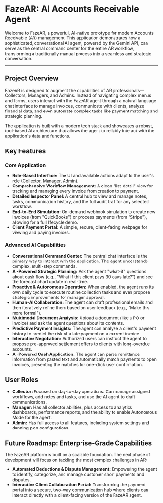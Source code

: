
# FazeAR: AI Accounts Receivable Agent

Welcome to FazeAR, a powerful, AI-native prototype for modern Accounts Receivable (AR) management. This application demonstrates how a sophisticated, conversational AI agent, powered by the Gemini API, can serve as the central command center for the entire AR workflow, transforming a traditionally manual process into a seamless and strategic conversation.

---

## Project Overview

FazeAR is designed to augment the capabilities of AR professionals—Collectors, Managers, and Admins. Instead of navigating complex menus and forms, users interact with the FazeAR agent through a natural language chat interface to manage invoices, communicate with clients, analyze financial data, and even automate complex tasks like payment matching and strategic planning.

The application is built with a modern tech stack and showcases a robust, tool-based AI architecture that allows the agent to reliably interact with the application's data and functions.

## Key Features

### Core Application
-   **Role-Based Interface:** The UI and available actions adapt to the user's role (Collector, Manager, Admin).
-   **Comprehensive Workflow Management:** A clean "list-detail" view for tracking and managing every invoice from creation to payment.
-   **Detailed Inspector Panel:** A central hub to view and manage notes, tasks, communication history, and the full audit trail for any selected workflow.
-   **End-to-End Simulation:** On-demand webhook simulation to create new invoices (from "QuickBooks") or process payments (from "Stripe"), allowing for a full lifecycle demo.
-   **Client Payment Portal:** A simple, secure, client-facing webpage for viewing and paying invoices.

### Advanced AI Capabilities
-   **Conversational Command Center:** The central chat interface is the primary way to interact with the application. The agent understands complex, multi-step commands.
-   **AI-Powered Strategic Planning:** Ask the agent "what-if" questions about cash flow (e.g., "What if this client pays 30 days late?") and see the forecast chart update in real-time.
-   **Proactive & Autonomous Operation:** When enabled, the agent runs its own daily cycle to execute routine collection tasks and even propose strategic improvements for manager approval.
-   **Human-AI Collaboration:** The agent can draft professional emails and then iteratively refine them based on user feedback (e.g., "Make this more formal").
-   **Multimodal Document Analysis:** Upload a document (like a PO or invoice) and ask the agent questions about its contents.
-   **Predictive Payment Insights:** The agent can analyze a client's payment history to predict the risk of a late payment on a current invoice.
-   **Interactive Negotiation:** Authorized users can instruct the agent to propose pre-approved settlement offers to clients with long-overdue accounts.
-   **AI-Powered Cash Application:** The agent can parse remittance information from pasted text and automatically match payments to open invoices, presenting the matches for one-click user confirmation.

## User Roles

-   **Collector:** Focused on day-to-day operations. Can manage assigned workflows, add notes and tasks, and use the AI agent to draft communications.
-   **Manager:** Has all collector abilities, plus access to analytics dashboards, performance reports, and the ability to enable Autonomous Mode for the agent.
-   **Admin:** Has full access to all features, including system settings and dunning plan configurations.

## Future Roadmap: Enterprise-Grade Capabilities

The FazeAR platform is built on a scalable foundation. The next phase of development will focus on tackling the most complex challenges in AR:

-   **Automated Deductions & Dispute Management:** Empowering the agent to identify, categorize, and manage customer short payments and disputes.
-   **Interactive Client Collaboration Portal:** Transforming the payment portal into a secure, two-way communication hub where clients can interact directly with a client-facing version of the FazeAR agent.
